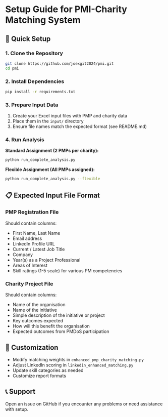 # Setup Guide for PMI-Charity Matching System

## 🚀 Quick Setup

### 1. Clone the Repository
```bash
git clone https://github.com/joexgit2024/pmi.git
cd pmi
```

### 2. Install Dependencies
```bash
pip install -r requirements.txt
```

### 3. Prepare Input Data
1. Create your Excel input files with PMP and charity data
2. Place them in the `input/` directory
3. Ensure file names match the expected format (see README.md)

### 4. Run Analysis

**Standard Assignment (2 PMPs per charity):**
```bash
python run_complete_analysis.py
```

**Flexible Assignment (All PMPs assigned):**
```bash
python run_complete_analysis.py --flexible
```

## 📋 Expected Input File Format

### PMP Registration File
Should contain columns:
- First Name, Last Name
- Email address
- LinkedIn Profile URL
- Current / Latest Job Title
- Company
- Year(s) as a Project Professional
- Areas of Interest
- Skill ratings (1-5 scale) for various PM competencies

### Charity Project File
Should contain columns:
- Name of the organisation
- Name of the initiative
- Simple description of the initiative or project
- Key outcomes expected
- How will this benefit the organisation
- Expected outcomes from PMDoS participation

## 🔧 Customization

- Modify matching weights in `enhanced_pmp_charity_matching.py`
- Adjust LinkedIn scoring in `linkedin_enhanced_matching.py`
- Update skill categories as needed
- Customize report formats

## 📞 Support

Open an issue on GitHub if you encounter any problems or need assistance with setup.